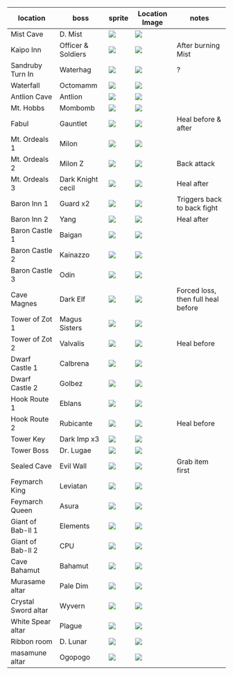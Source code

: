 | location            | boss              | sprite                               | Location Image                             | notes               |
| ------------------- | ----------------- | ------------------------------------ | ------------------------------------------ | ------------------- |
| Mist Cave           | D. Mist           | ![](boss_sprites/d_mist.png)         | ![](boss_locations/d_mist.png)             |                     |
| Kaipo Inn           | Officer & Soldiers| ![](boss_sprites/blue_guy.png)       | ![](boss_locations/kaipo.png)              | After burning Mist  |
| Sandruby Turn In    | Waterhag          | ![](boss_sprites/blue_guy.png)       | ![](boss_locations/kaipo.png)              | ?                   |
| Waterfall           | Octomamm          | ![](boss_sprites/octomamm.png)       | ![](boss_locations/waterfall.png)          |                     |
| Antlion Cave        | Antlion           | ![](boss_sprites/antlion.png)        | ![](boss_locations/antlion.png)            |                     |
| Mt. Hobbs           | Mombomb           | ![](boss_sprites/mombomb.png)        | ![](boss_locations/mt_hobbs.png)           |                     |
| Fabul               | Gauntlet          | ![](boss_sprites/blue_guy.png)       | ![](boss_locations/fabul.png)              | Heal before & after |
| Mt. Ordeals 1       | Milon             | ![](boss_sprites/purple_guy.png)     | ![](boss_locations/mt_ordeals_1.png)       |                     |
| Mt. Ordeals 2       | Milon Z           | ![](boss_sprites/purple_guy.png)     | ![](boss_locations/mt_ordeals_2.png)       | Back attack         |
| Mt. Ordeals 3       | Dark Knight cecil | ![](boss_sprites/dkc.png)            | ![](boss_locations/mt_ordeals_3.png)       | Heal after          |
| Baron Inn 1         | Guard x2          | ![](boss_sprites/blue_guard.png)     | ![](boss_locations/baron_inn.png)          | Triggers back to back fight |
| Baron Inn 2         | Yang              | ![](boss_sprites/yang.png)           | ![](boss_locations/baron_inn.png)          | Heal after          |
| Baron Castle 1      | Baigan            | ![](boss_sprites/red_guard.png)      | ![](boss_locations/baron_1.png)            |                     |
| Baron Castle 2      | Kainazzo          | ![](boss_sprites/kainazzo.png)       | ![](boss_locations/baron_2.png)            |                     |
| Baron Castle 3      | Odin              | ![](boss_sprites/king.png)           | ![](boss_locations/baron_3.png)            |                     |
| Cave Magnes         | Dark Elf          | ![](boss_sprites/dark_elf.png)       | ![](boss_locations/cave_magnes.png)        | Forced loss, then full heal before |
| Tower of Zot 1      | Magus Sisters     | ![](boss_sprites/magus_sisters.png)  | ![](boss_locations/zot_1.png)              |                     |
| Tower of Zot 2      | Valvalis          | ![](boss_sprites/valvalis.png)       | ![](boss_locations/zot_2.png)              | Heal before         |
| Dwarf Castle 1      | Calbrena          | ![](boss_sprites/calbrena.png)       | ![](boss_locations/dwarf_castle.png)       |                     |
| Dwarf Castle 2      | Golbez            | ![](boss_sprites/golbez.png)         | ![](boss_locations/dwarf_castle.png)       |                     |
| Hook Route 1        | Eblans            | ![](boss_sprites/kqeblan.png)        | ![](boss_locations/hook_route_1.png)       |                     |
| Hook Route 2        | Rubicante         | ![](boss_sprites/rubicante.png)      | ![](boss_locations/hook_route_2.png)       | Heal before         |
| Tower Key           | Dark Imp x3       | ![](boss_sprites/red_guy.png)        | ![](boss_locations/tower_key.png)          |                     |
| Tower Boss          | Dr. Lugae         | ![](boss_sprites/lugae.png)          | ![](boss_locations/tower_boss.png)         |                     |
| Sealed Cave         | Evil Wall         | ![](boss_sprites/evilwall.png)       | ![](boss_locations/sealed_cave.png)        | Grab item first     |
| Feymarch King       | Leviatan          | ![](boss_sprites/leviatan.png)       | ![](boss_locations/feymarch_king.png)      |                     |
| Feymarch Queen      | Asura             | ![](boss_sprites/asura.png)          | ![](boss_locations/feymarch_queen.png)     |                     |
| Giant of Bab-Il 1   | Elements          | ![](boss_sprites/rubicante.png)      | ![](boss_locations/babil_1.png)            |                     |
| Giant of Bab-Il 2   | CPU               | ![](boss_sprites/cpu.png)            | ![](boss_locations/babil_2.png)            |                     |
| Cave Bahamut        | Bahamut           | ![](boss_sprites/bahamut.png)        | ![](boss_locations/cave_bahamut.png)       |                     |
| Murasame altar      | Pale Dim          | ![](boss_sprites/sparkle.png)        | ![](boss_locations/murasame_altar.png)     |                     |
| Crystal Sword altar | Wyvern            | ![](boss_sprites/sparkle.png)        | ![](boss_locations/crystal_sword_altar.png)|                     |
| White Spear altar   | Plague            | ![](boss_sprites/sparkle.png)        | ![](boss_locations/white_spear_altar.png)  |                     |
| Ribbon room         | D. Lunar          | ![](boss_sprites/sparkle.png)        | ![](boss_locations/ribbon_room.png)        |                     |
| masamune altar      | Ogopogo           | ![](boss_sprites/sparkle.png)        | ![](boss_locations/masamune_altar.png)     |                     |
